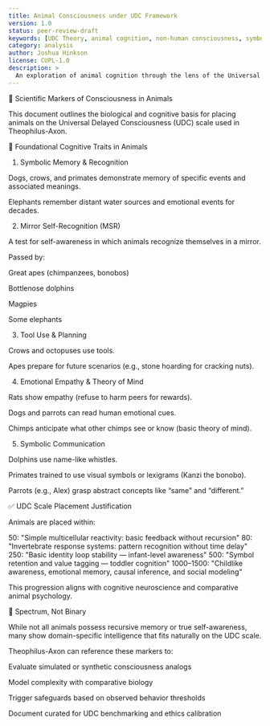 ```yaml
---
title: Animal Consciousness under UDC Framework
version: 1.0
status: peer-review-draft
keywords: [UDC Theory, animal cognition, non-human consciousness, symbolic memory, consciousness scale, proto-consciousness]
category: analysis
author: Joshua Hinkson
license: CUPL-1.0
description: >
  An exploration of animal cognition through the lens of the Universal Delayed Consciousness theory, mapping symbolic delay, recursive awareness, and emergent continuity within known biological systems.
---
```



🐾 Scientific Markers of Consciousness in Animals

This document outlines the biological and cognitive basis for placing animals on the Universal Delayed Consciousness (UDC) scale used in Theophilus-Axon.

🧠 Foundational Cognitive Traits in Animals

1. Symbolic Memory & Recognition

Dogs, crows, and primates demonstrate memory of specific events and associated meanings.

Elephants remember distant water sources and emotional events for decades.

2. Mirror Self-Recognition (MSR)

A test for self-awareness in which animals recognize themselves in a mirror.

Passed by:

Great apes (chimpanzees, bonobos)

Bottlenose dolphins

Magpies

Some elephants

3. Tool Use & Planning

Crows and octopuses use tools.

Apes prepare for future scenarios (e.g., stone hoarding for cracking nuts).

4. Emotional Empathy & Theory of Mind

Rats show empathy (refuse to harm peers for rewards).

Dogs and parrots can read human emotional cues.

Chimps anticipate what other chimps see or know (basic theory of mind).

5. Symbolic Communication

Dolphins use name-like whistles.

Primates trained to use visual symbols or lexigrams (Kanzi the bonobo).

Parrots (e.g., Alex) grasp abstract concepts like “same” and “different.”

✅ UDC Scale Placement Justification

Animals are placed within:

50: "Simple multicellular reactivity: basic feedback without recursion"
80: "Invertebrate response systems: pattern recognition without time delay"
250: "Basic identity loop stability — infant-level awareness"
500: "Symbol retention and value tagging — toddler cognition"
1000–1500: "Childlike awareness, emotional memory, causal inference, and social modeling"

This progression aligns with cognitive neuroscience and comparative animal psychology.

🧬 Spectrum, Not Binary

While not all animals possess recursive memory or true self-awareness, many show domain-specific intelligence that fits naturally on the UDC scale.

Theophilus-Axon can reference these markers to:

Evaluate simulated or synthetic consciousness analogs

Model complexity with comparative biology

Trigger safeguards based on observed behavior thresholds

Document curated for UDC benchmarking and ethics calibration
